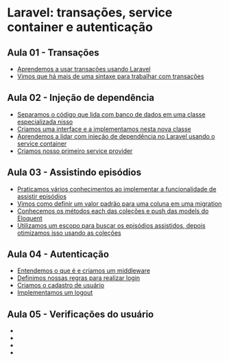 # Laravel: transações, service container e autenticação

## Aula 01 - Transações
* [Aprendemos a usar transações usando Laravel](#)
* [Vimos que há mais de uma sintaxe para trabalhar com transações](#)

## Aula 02 - Injeção de dependência
* [Separamos o código que lida com banco de dados em uma classe especializada nisso](#)
* [Criamos uma interface e a implementamos nesta nova classe](#)
* [Aprendemos a lidar com injeção de dependência no Laravel usando o service container](#)
* [Criamos nosso primeiro service provider](#)

## Aula 03 - Assistindo episódios
* [Praticamos vários conhecimentos ao implementar a funcionalidade de assistir episódios](#)
* [Vimos como definir um valor padrão para uma coluna em uma migration](#)
* [Conhecemos os métodos each das coleções e push das models do Eloquent](#)
* [Utilizamos um escopo para buscar os episódios assistidos, depois otimizamos isso usando as coleções](#)

## Aula 04 - Autenticação
* [Entendemos o que é e criamos um middleware](#)
* [Definimos nossas regras para realizar login](#)
* [Criamos o cadastro de usuário](#)
* [Implementamos um logout](#)
  
## Aula 05 - Verificações do usuário
* [](#)
* [](#)
* [](#)
* [](#)
